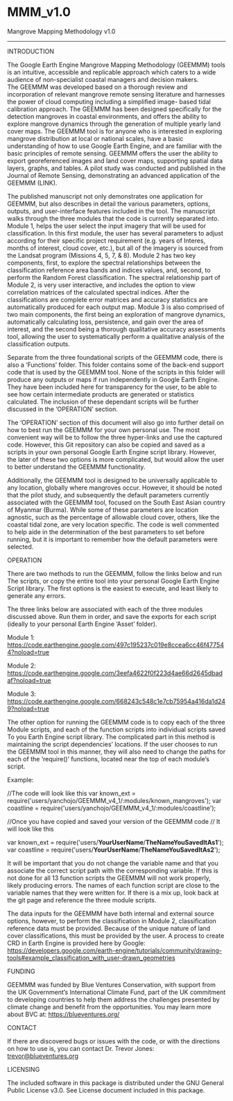 # MMM_v1.0
Mangrove Mapping Methodology v1.0


----------------------------------------------------------------------------------------------------------
INTRODUCTION

The Google Earth Engine Mangrove Mapping Methodology (GEEMMM) 
tools is an intuitive, accessible and replicable approach which caters to a
wide audience of non-specialist coastal managers and decision makers.  
The GEEMMM was developed based on a thorough review and 
incorporation of relevant mangrove remote sensing literature and 
harnesses the power of cloud computing including a simplified image-
based tidal calibration approach. The GEEMMM has been designed 
specifically for the detection mangroves in coastal environments, and 
offers the ability to explore mangrove dynamics through the generation
of multiple yearly land cover maps. The GEEMMM tool is for anyone who is 
interested in exploring mangrove distribution at local or national scales, 
have a basic understanding of how to use Google Earth Engine, and are 
familiar with the basic principles of remote sensing. GEEMMM offers the
user the ability to export georeferenced images and land cover maps, 
supporting spatial data layers, graphs, and tables. A pilot study was 
conducted and published in the Journal of Remote Sensing, 
demonstrating an advanced application of the GEEMMM (LINK). 

The published manuscript not only demonstrates one application for 
GEEMMM, but also describes in detail the various parameters, options, 
outputs, and user-interface features included in the tool. The manuscript 
walks through the three modules that the code is currently separated 
into. Module 1, helps the user select the input imagery that will be used
for classification. In this first module, the user has several parameters to 
adjust according for their specific project requirement  (e.g. years of 
Interes, months of interest, cloud cover, etc.), but all of the imagery is
sourced from the Landsat program (Missions 4, 5, 7, & 8). Module 2 has 
two key components, first, to explore the spectral relationships between 
the classification reference area bands and indices values, and, second,
to perform the Random Forest classification. The spectral relationship
part of Module 2, is very user interactive, and includes the option to view
correlation matrices of the calculated spectral indices. After the 
classifications are complete error matrices and accuracy statistics are 
automatically produced for each output map. Module 3 is also comprised
of two main components, the first being an exploration of mangrove 
dynamics, automatically calculating loss, persistence, and gain over the
area of interest, and the second being a thorough qualitative accuracy 
assessments tool, allowing the user to systematically perform a qualitative 
analysis of the classification outputs.

Separate from the three foundational scripts of the GEEMMM code, there is 
also a ‘Functions’ folder. This folder contains some of the back-end support
code that is used by the GEEMMM tool. None of the scripts in this folder will 
produce any outputs or maps if run independently in Google Earth Engine.
They have been included here for transparency for the user, to be able to 
see how certain intermediate products are generated or statistics
calculated. The inclusion of these dependant scripts will be further 
discussed in the ‘OPERATION’ section.

The ‘OPERATION’ section of this document will also go into further detail 
on how to best run the GEEMMM for your own personal use. The most 
convenient way will be to follow the three hyper-links and use the captured
code. However, this Git repository can also be copied and saved as a 
scripts in your own personal Google Earth Engine script library. However,
the later of these two options is more complicated, but would allow the
user to better understand the GEEMMM functionality. 

Additionally, the GEEMMM tool is designed to be universally applicable to 
any location, globally where mangroves occur. However, it should be noted
that the pilot study, and subsequently the default parameters currently 
associated with the GEEMMM tool, focused on the South East Asian 
country of Myanmar (Burma).  While some of these parameters are location
agnostic, such as the percentage of allowable cloud cover, others, like the
coastal tidal zone, are very location specific. The code is well commented to
help aide in the determination of the best parameters to set before running, 
but it is important to remember how the default parameters were selected.

OPERATION

There are two methods to run the GEEMMM, follow the links below and run 
The scripts, or copy the entire tool into your personal Google Earth Engine
Script library. The first options is the easiest to execute, and least likely to
generate any errors. 
 
The three links below are associated with each of the three modules 
discussed above. Run them in order, and save the exports for each script
(ideally to your personal Earth Engine ‘Asset’ folder).

Module 1:
https://code.earthengine.google.com/497c195237c019e8ccea6cc46f477544?noload=true

Module 2:
https://code.earthengine.google.com/3eefa4622f0f223d4ae66d2645dbadaf?noload=true

Module 3:
https://code.earthengine.google.com/668243c548c1e7cb75954a416da1d249?noload=true

The other option for running the GEEMMM code is to copy each of the three
Module scripts, and each of the function scripts into individual scripts saved 
To you Earth Engine script library. The complicated part in this method is
maintaining the script dependencies’ locations. If the user chooses to 
run the GEEMMM tool in this manner, they will also need to change the
paths for each of the ‘require()’ functions, located near the top of each 
module’s script.  

Example: 

//The code will look like this
var known_ext =  require('users/yanchojo/GEEMMM_v4_1/:modules/known_mangroves');
var coastline =  require('users/yanchojo/GEEMMM_v4_1/:modules/coastline');

//Once you have copied and saved your version of the GEEMMM code
// It will look like this

var known_ext =  require('users/**YourUserName**/**TheNameYouSavedItAs1**');
var coastline =  require('users/**YourUserName**/**TheNameYouSavedItAs2**');

It will be important that you do not change the variable name and that you 
associate the correct script path with the corresponding variable. If this is
not done for all 13 function scripts the GEEMMM will not work properly, 
likely producing errors. The names of each function script are close to the
variable names that they were written for. If there is a mix up, look back at
the git page and reference the three module scripts.

The data inputs for the GEEMMM have both internal and external source options,
however, to perform the classification in Module 2, classification reference 
data must be provided. Because of the unique nature of land cover 
classifications, this must be provided by the user. A process to create CRD 
in Earth Engine is provided here by Google:
    https://developers.google.com/earth-engine/tutorials/community/drawing-tools#example_classification_with_user-drawn_geometries

FUNDING

GEEMMM was funded by Blue Ventures Conservation, with support from
the UK Government’s International Climate Fund, part of the UK commitment
to developing countries to help them address the challenges presented by
climate change and benefit from the opportunities. You may learn more about 
BVC at:    https://blueventures.org/

CONTACT

If there are discovered bugs or issues with the code, or with the directions
on how to use is, you can contact Dr. Trevor Jones:
    trevor@blueventures.org
    
LICENSING

The included software in this package is distributed under the GNU General 
Public License v3.0. See License document included in this package.

